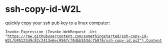 # ssh-copy-id-W2L
quickly copy your ssh pub key to a linux computer:

<code>Invoke-Expression (Invoke-WebRequest -Uri "https://raw.githubusercontent.com/somethingstarted/ssh-copy-id-W2L/b95123d9c82c2413e6ec9567cf0dbb553dc7b8f6/ssh-copy-id.ps2").Content</code>

